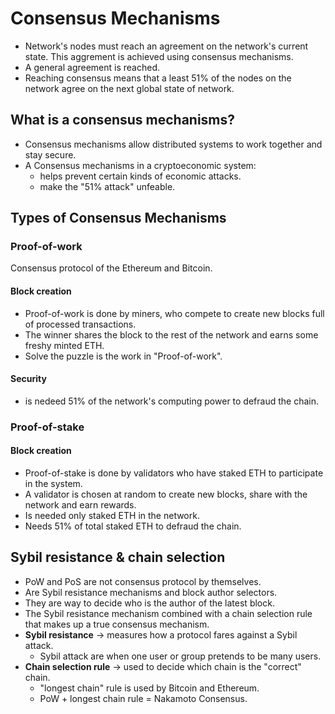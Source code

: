 # Consensus Mechanisms

- Network's nodes must reach an agreement on the network's current state. This aggrement is achieved using consensus mechanisms.
- A general agreement is reached.
- Reaching consensus means that a least 51% of the nodes on the network agree on the next global state of network.

## What is a consensus mechanisms?
- Consensus mechanisms allow distributed systems to work together and stay secure.
- A Consensus mechanisms in a cryptoeconomic system:
	- helps prevent certain kinds of economic attacks.
	- make the "51% attack" unfeable.

## Types of Consensus Mechanisms

### Proof-of-work
Consensus protocol of the Ethereum and Bitcoin.

#### Block creation
- Proof-of-work is done by miners, who compete to create new blocks full of processed transactions.
- The winner shares the block to the rest of the network and earns some freshy minted ETH.
- Solve the puzzle is the work in "Proof-of-work".

#### Security
- is nedeed 51% of the network's computing power to defraud the chain.

### Proof-of-stake
#### Block creation
- Proof-of-stake is done by validators who have staked ETH to participate in the system.
- A validator is chosen at random to create new blocks, share with the network and earn rewards.
- Is needed only staked ETH in the network.
- Needs 51% of total staked ETH to defraud the chain.


## Sybil resistance & chain selection
- PoW and PoS are not consensus protocol by themselves.
- Are Sybil resistance mechanisms and block author selectors.
- They are way to decide who is the author of the latest block.
- The Sybil resistance mechanism combined with a chain selection rule that makes up a true consensus mechanism.
- **Sybil resistance** -> measures how a protocol fares against a Sybil attack.
	- Sybil attack are when one user or group pretends to be many users.
- **Chain selection rule** -> used to decide which chain is the "correct" chain.
	- "longest chain" rule is used by Bitcoin and Ethereum.
	- PoW + longest chain rule = Nakamoto Consensus.